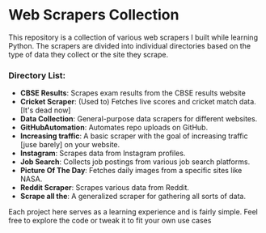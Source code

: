 # Web Scrapers Collection

This repository is a collection of various web scrapers I built while learning Python. The scrapers are divided into individual directories based on the type of data they collect or the site they scrape.

### Directory List:
- **CBSE Results**: Scrapes exam results from the CBSE results website
- **Cricket Scraper**: (Used to) Fetches live scores and cricket match data. [It's dead now]
- **Data Collection**: General-purpose data scrapers for different websites.
- **GitHubAutomation**: Automates repo uploads on GitHub.
- **Increasing traffic**: A basic scraper with the goal of increasing traffic [juse barely] on your website.
- **Instagram**: Scrapes data from Instagram profiles.
- **Job Search**: Collects job postings from various job search platforms.
- **Picture Of The Day**: Fetches daily images from a specific sites like NASA.
- **Reddit Scraper**: Scrapes various data from Reddit.
- **Scrape all the**: A generalized scraper for gathering all sorts of data.

Each project here serves as a learning experience and is fairly simple. Feel free to explore the code or tweak it to fit your own use cases
